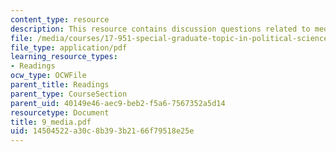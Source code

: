 ```yaml
---
content_type: resource
description: This resource contains discussion questions related to media, and internet.
file: /media/courses/17-951-special-graduate-topic-in-political-science-political-behavior-fall-2005/14504522a30c8b393b2166f79518e25e_9_media.pdf
file_type: application/pdf
learning_resource_types:
- Readings
ocw_type: OCWFile
parent_title: Readings
parent_type: CourseSection
parent_uid: 40149e46-aec9-beb2-f5a6-7567352a5d14
resourcetype: Document
title: 9_media.pdf
uid: 14504522-a30c-8b39-3b21-66f79518e25e
---
```

